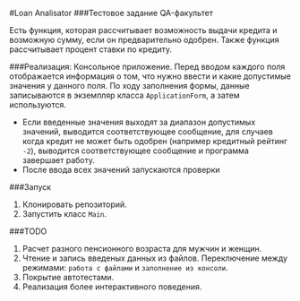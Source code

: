 #Loan Analisator
###Тестовое задание QA-факультет

Есть функция, которая рассчитывает возможность выдачи кредита и возможную сумму, если он предварительно одобрен. Также функция рассчитывает процент ставки по кредиту.

###Реализация:
Консольное приложение. Перед вводом каждого поля отображается информация о том, что нужно ввести и какие допустимые значения у данного поля.
По ходу заполнения формы, данные записываются в экземпляр класса `ApplicationForm`, а затем используются.

* Если введенные значения выходят за диапазон допустимых значений, выводится соответствующее сообщение, для случаев когда кредит не может быть одобрен (например кредитный рейтинг `-2`), выводится соответствующее сообщение и программа завершает работу. 
* После ввода всех значений запускаются проверки

###Запуск
1. Клонировать репозиторий.
2. Запустить класс `Main`.

###TODO
1. Расчет разного пенсионного возраста для мужчин и женщин.
2. Чтение и запись введеных данных из файлов.
Переключение между режимами: `работа с файлами` и `заполнение из консоли`.
3. Покрытие автотестами.
4. Реализация более интерактивного поведения.